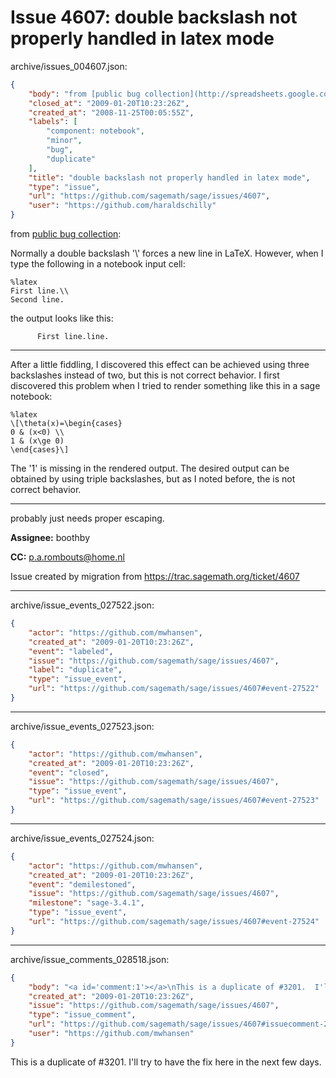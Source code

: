 # Issue 4607: double backslash not properly handled in latex mode

archive/issues_004607.json:
```json
{
    "body": "from [public bug collection](http://spreadsheets.google.com/pub?key=pCwvGVwSMxTzT6E2xNdo5fA):\n\nNormally a double backslash '\\\\' forces a new line in LaTeX. However, when I type the following in a notebook input cell:\n\n```\n%latex\nFirst line.\\\\\nSecond line.\n```\nthe output looks like this:\n\n```\n      First line.line.\n```\n\n---\n\nAfter a little fiddling, I discovered this effect can be achieved using three backslashes instead of two, but this is not correct behavior.\nI first discovered this problem when I tried to render something like this in a sage notebook:\n\n```\n%latex\n\\[\\theta(x)=\\begin{cases}\n0 & (x<0) \\\\\n1 & (x\\ge 0)\n\\end{cases}\\]\n```\nThe '1' is missing in the rendered output. The desired output can be obtained by using triple backslashes, but as I noted before, the is not correct behavior.\n\n---\n\nprobably just needs proper escaping.\n\n\n**Assignee:** boothby\n\n**CC:**  p.a.rombouts@home.nl\n\nIssue created by migration from https://trac.sagemath.org/ticket/4607\n\n",
    "closed_at": "2009-01-20T10:23:26Z",
    "created_at": "2008-11-25T00:05:55Z",
    "labels": [
        "component: notebook",
        "minor",
        "bug",
        "duplicate"
    ],
    "title": "double backslash not properly handled in latex mode",
    "type": "issue",
    "url": "https://github.com/sagemath/sage/issues/4607",
    "user": "https://github.com/haraldschilly"
}
```
from [public bug collection](http://spreadsheets.google.com/pub?key=pCwvGVwSMxTzT6E2xNdo5fA):

Normally a double backslash '\\' forces a new line in LaTeX. However, when I type the following in a notebook input cell:

```
%latex
First line.\\
Second line.
```
the output looks like this:

```
      First line.line.
```

---

After a little fiddling, I discovered this effect can be achieved using three backslashes instead of two, but this is not correct behavior.
I first discovered this problem when I tried to render something like this in a sage notebook:

```
%latex
\[\theta(x)=\begin{cases}
0 & (x<0) \\
1 & (x\ge 0)
\end{cases}\]
```
The '1' is missing in the rendered output. The desired output can be obtained by using triple backslashes, but as I noted before, the is not correct behavior.

---

probably just needs proper escaping.


**Assignee:** boothby

**CC:**  p.a.rombouts@home.nl

Issue created by migration from https://trac.sagemath.org/ticket/4607





---

archive/issue_events_027522.json:
```json
{
    "actor": "https://github.com/mwhansen",
    "created_at": "2009-01-20T10:23:26Z",
    "event": "labeled",
    "issue": "https://github.com/sagemath/sage/issues/4607",
    "label": "duplicate",
    "type": "issue_event",
    "url": "https://github.com/sagemath/sage/issues/4607#event-27522"
}
```



---

archive/issue_events_027523.json:
```json
{
    "actor": "https://github.com/mwhansen",
    "created_at": "2009-01-20T10:23:26Z",
    "event": "closed",
    "issue": "https://github.com/sagemath/sage/issues/4607",
    "type": "issue_event",
    "url": "https://github.com/sagemath/sage/issues/4607#event-27523"
}
```



---

archive/issue_events_027524.json:
```json
{
    "actor": "https://github.com/mwhansen",
    "created_at": "2009-01-20T10:23:26Z",
    "event": "demilestoned",
    "issue": "https://github.com/sagemath/sage/issues/4607",
    "milestone": "sage-3.4.1",
    "type": "issue_event",
    "url": "https://github.com/sagemath/sage/issues/4607#event-27524"
}
```



---

archive/issue_comments_028518.json:
```json
{
    "body": "<a id='comment:1'></a>\nThis is a duplicate of #3201.  I'll try to have the fix here in the next few days.",
    "created_at": "2009-01-20T10:23:26Z",
    "issue": "https://github.com/sagemath/sage/issues/4607",
    "type": "issue_comment",
    "url": "https://github.com/sagemath/sage/issues/4607#issuecomment-28518",
    "user": "https://github.com/mwhansen"
}
```

<a id='comment:1'></a>
This is a duplicate of #3201.  I'll try to have the fix here in the next few days.
